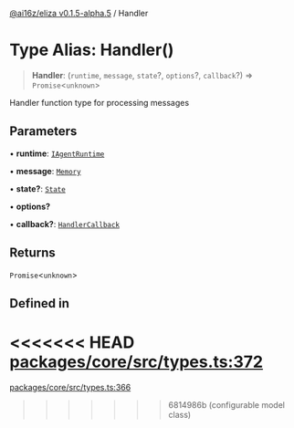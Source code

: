 [@ai16z/eliza v0.1.5-alpha.5](../index.md) / Handler

# Type Alias: Handler()

> **Handler**: (`runtime`, `message`, `state`?, `options`?, `callback`?) => `Promise`\<`unknown`\>

Handler function type for processing messages

## Parameters

• **runtime**: [`IAgentRuntime`](../interfaces/IAgentRuntime.md)

• **message**: [`Memory`](../interfaces/Memory.md)

• **state?**: [`State`](../interfaces/State.md)

• **options?**

• **callback?**: [`HandlerCallback`](HandlerCallback.md)

## Returns

`Promise`\<`unknown`\>

## Defined in

<<<<<<< HEAD
[packages/core/src/types.ts:372](https://github.com/ai16z/eliza/blob/main/packages/core/src/types.ts#L372)
=======
[packages/core/src/types.ts:366](https://github.com/ai16z/eliza/blob/main/packages/core/src/types.ts#L366)
>>>>>>> 6814986b (configurable model class)
